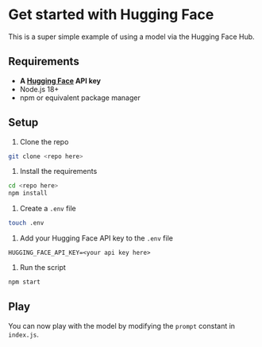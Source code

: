 # Get started with Hugging Face

This is a super simple example of using a model via the Hugging Face Hub.

## Requirements

- **A [Hugging Face](https://huggingface.co) API key**
- Node.js 18+
- npm or equivalent package manager

## Setup

1. Clone the repo

```bash
git clone <repo here>
```

1. Install the requirements

```bash
cd <repo here>
npm install
```

1. Create a `.env` file

```bash
touch .env
```

1. Add your Hugging Face API key to the `.env` file

```text
HUGGING_FACE_API_KEY=<your api key here>
```

1. Run the script

```bash
npm start
```

## Play

You can now play with the model by modifying the `prompt` constant in `index.js`.

